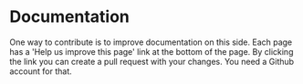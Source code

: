 # Documentation

One way to contribute is to improve documentation on this side. Each page has a 'Help us improve this page' link at the bottom of the page. By clicking the link you can create a pull request with your changes. You need a Github account for that.